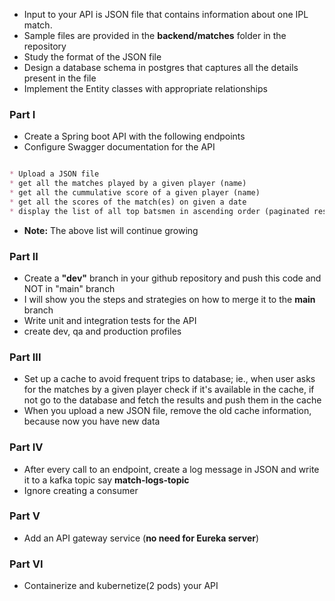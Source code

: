 * Input to your API is JSON file that contains information about one IPL match.
* Sample files are provided in the **backend/matches** folder in the repository
* Study the format of the JSON file
* Design a database schema in postgres that captures all the details present in the file 
* Implement the Entity classes with appropriate relationships

### Part I

* Create a Spring boot API with the following endpoints
* Configure Swagger documentation for the API

``` markdown

* Upload a JSON file
* get all the matches played by a given player (name)
* get all the cummulative score of a given player (name)
* get all the scores of the match(es) on given a date
* display the list of all top batsmen in ascending order (paginated results)  
```


* **Note:** The above list will continue growing

### Part II

* Create a **"dev"** branch in your github repository and push this code and NOT in "main" branch
* I will show you the steps and strategies on how to merge it to the **main** branch
* Write unit and integration tests for the API
* create dev, qa and production profiles


### Part III

* Set up a cache to avoid frequent trips to database; ie., when user asks for the matches by a given player check if it's available in the cache, if not go to the database and fetch the results and push them in the cache
* When you upload a new JSON file, remove the old cache information, because now you have new data

### Part IV

* After every call to an endpoint, create a log message in JSON and write it to a kafka topic say **match-logs-topic**
* Ignore creating a consumer

### Part V

* Add an API gateway service (**no need for Eureka server**)


### Part VI

* Containerize and kubernetize(2 pods) your API

